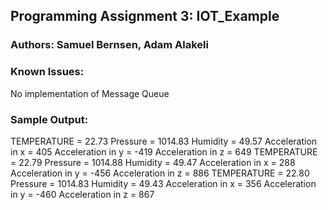 ## Programming Assignment 3: IOT_Example
### Authors: Samuel Bernsen, Adam Alakeli

### Known Issues:
No implementation of Message Queue

### Sample Output:

TEMPERATURE = 22.73
Pressure = 1014.83
Humidity = 49.57
Acceleration in x = 405
Acceleration in y = -419
Acceleration in z = 649
TEMPERATURE = 22.79
Pressure = 1014.88
Humidity = 49.47
Acceleration in x = 288
Acceleration in y = -456
Acceleration in z = 886
TEMPERATURE = 22.80
Pressure = 1014.83
Humidity = 49.43
Acceleration in x = 356
Acceleration in y = -460
Acceleration in z = 867
